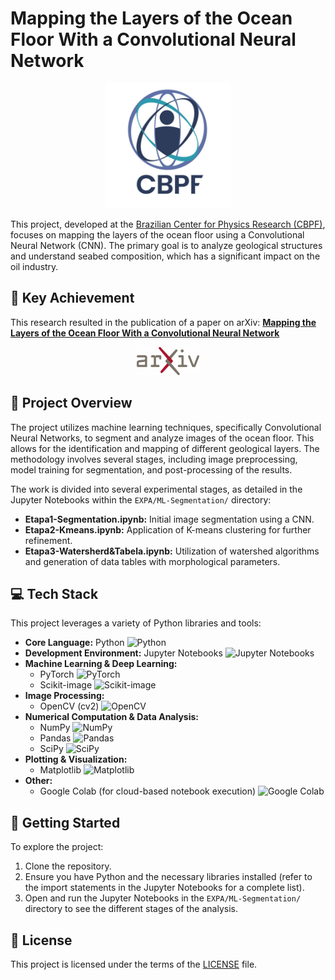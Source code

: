 # Mapping the Layers of the Ocean Floor With a Convolutional Neural Network

<p align="center">
  <img src="Assets/CBPF.jpg" width="200"/>
</p>

This project, developed at the [Brazilian Center for Physics Research (CBPF)](http://portal.cbpf.br/), focuses on mapping the layers of the ocean floor using a Convolutional Neural Network (CNN). The primary goal is to analyze geological structures and understand seabed composition, which has a significant impact on the oil industry.

## 🌟 Key Achievement

This research resulted in the publication of a paper on arXiv:
**[Mapping the Layers of the Ocean Floor With a Convolutional Neural Network](https://arxiv.org/abs/2412.05329)** 

<p align="center">
  <a href="https://arxiv.org/abs/2412.05329" target="_blank">
    <img src="Assets/ArXiv_logo.png" alt="arXiv logo" width="100"/>
  </a>
</p>

## 📖 Project Overview

The project utilizes machine learning techniques, specifically Convolutional Neural Networks, to segment and analyze images of the ocean floor. This allows for the identification and mapping of different geological layers. The methodology involves several stages, including image preprocessing, model training for segmentation, and post-processing of the results.

The work is divided into several experimental stages, as detailed in the Jupyter Notebooks within the `EXPA/ML-Segmentation/` directory:

- **Etapa1-Segmentation.ipynb:** Initial image segmentation using a CNN.
- **Etapa2-Kmeans.ipynb:** Application of K-means clustering for further refinement.
- **Etapa3-Watersherd&Tabela.ipynb:** Utilization of watershed algorithms and generation of data tables with morphological parameters.

## 💻 Tech Stack

This project leverages a variety of Python libraries and tools:

- **Core Language:** Python ![Python][python-shield]
- **Development Environment:** Jupyter Notebooks ![Jupyter Notebooks][jupyter-shield]
- **Machine Learning & Deep Learning:**
  - PyTorch ![PyTorch][pytorch-shield]
  - Scikit-image ![Scikit-image][scikit-image-shield]
- **Image Processing:**
  - OpenCV (cv2) ![OpenCV][opencv-shield]
- **Numerical Computation & Data Analysis:**
  - NumPy ![NumPy][numpy-shield]
  - Pandas ![Pandas][pandas-shield]
  - SciPy ![SciPy][scipy-shield]
- **Plotting & Visualization:**
  - Matplotlib ![Matplotlib][matplotlib-shield]
- **Other:**
  - Google Colab (for cloud-based notebook execution) ![Google Colab][google-colab-shield]

[python-shield]: https://img.shields.io/badge/Python-3776AB?style=for-the-badge&logo=python&logoColor=white
[jupyter-shield]: https://img.shields.io/badge/Jupyter-F37626?style=for-the-badge&logo=jupyter&logoColor=white
[pytorch-shield]: https://img.shields.io/badge/PyTorch-EE4C2C?style=for-the-badge&logo=pytorch&logoColor=white
[scikit-image-shield]: https://img.shields.io/badge/scikit--image-0096CF?style=for-the-badge&logo=scikit-image&logoColor=white
[opencv-shield]: https://img.shields.io/badge/OpenCV-5C3EE8?style=for-the-badge&logo=opencv&logoColor=white
[numpy-shield]: https://img.shields.io/badge/Numpy-013243?style=for-the-badge&logo=numpy&logoColor=white
[pandas-shield]: https://img.shields.io/badge/Pandas-150458?style=for-the-badge&logo=pandas&logoColor=white
[scipy-shield]: https://img.shields.io/badge/SciPy-8CAAE6?style=for-the-badge&logo=scipy&logoColor=white
[matplotlib-shield]: https://img.shields.io/badge/Matplotlib-11557c?style=for-the-badge&logo=matplotlib&logoColor=white
[google-colab-shield]: https://img.shields.io/badge/Google%20Colab-F9AB00?style=for-the-badge&logo=googlecolab&logoColor=black
[arxiv-shield]: https://arxiv.org/abs/2412.05329

## 🚀 Getting Started

To explore the project:

1. Clone the repository.
2. Ensure you have Python and the necessary libraries installed (refer to the import statements in the Jupyter Notebooks for a complete list).
3. Open and run the Jupyter Notebooks in the `EXPA/ML-Segmentation/` directory to see the different stages of the analysis.

## 📄 License

This project is licensed under the terms of the [LICENSE](LICENSE) file.
